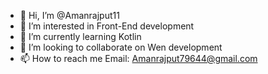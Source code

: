 - 👋 Hi, I’m @Amanrajput11
- 👀 I’m interested in Front-End development
- 🌱 I’m currently learning Kotlin
- 💞️ I’m looking to collaborate on Wen development  
- 📫 How to reach me Email: Amanrajput79644@gmail.com

